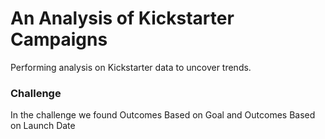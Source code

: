 # An Analysis of Kickstarter Campaigns
Performing analysis on Kickstarter data to uncover trends.
### Challenge
In the challenge we found Outcomes Based on Goal and Outcomes Based on Launch Date
